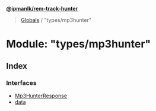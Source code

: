**[@ipmanlk/rem-track-hunter](../README.md)**

> [Globals](../globals.md) / "types/mp3hunter"

# Module: "types/mp3hunter"

## Index

### Interfaces

* [Mp3HunterResponse](../interfaces/_types_mp3hunter_.mp3hunterresponse.md)
* [data](../interfaces/_types_mp3hunter_.data.md)
